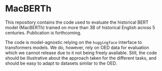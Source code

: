 # MacBERTh

This repository contains the code used to evaluate the historical BERT model (MacBERTh) trained on more than 3B of historical English across 5 centuries. Publication is forthcoming.

The code is model-agnostic relying on the `huggingface` interface to transformers models. We do, however, rely on OED data for evaluation which we cannot release due to it not being freely available. Still, the code should be illustrative about the approach taken for the different tasks, and should be easy to adapt to datasets similar to the OED.

